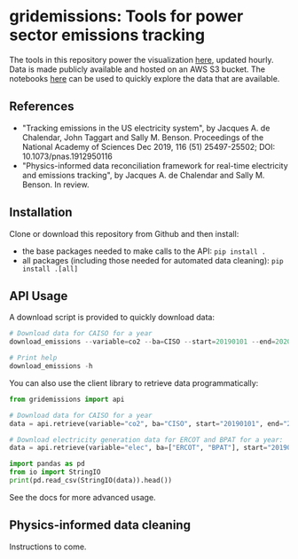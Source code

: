 # gridemissions: Tools for power sector emissions tracking

The tools in this repository power the visualization [here](energy.stanford.edu/gridemissions), updated hourly. Data is made publicly available and hosted on an AWS S3 bucket. The notebooks [here](tocome.com) can be used to quickly explore the data that are available.

## References
* "Tracking emissions in the US electricity system", by Jacques A. de Chalendar, John Taggart and Sally M. Benson. Proceedings of the National Academy of Sciences Dec 2019, 116 (51) 25497-25502; DOI: 10.1073/pnas.1912950116
* "Physics-informed data reconciliation framework for real-time electricity and emissions tracking", by Jacques A. de Chalendar and Sally M. Benson. In review.

## Installation
Clone or download this repository from Github and then install:
* the base packages needed to make calls to the API: `pip install .`
* all packages (including those needed for automated data cleaning): `pip install .[all]`

## API Usage
A download script is provided to quickly download data:
```python
# Download data for CAISO for a year
download_emissions --variable=co2 --ba=CISO --start=20190101 --end=20200101

# Print help
download_emissions -h
```

You can also use the client library to retrieve data programmatically:
```python
from gridemissions import api

# Download data for CAISO for a year
data = api.retrieve(variable="co2", ba="CISO", start="20190101", end="20200101", field="D")

# Download electricity generation data for ERCOT and BPAT for a year:
data = api.retrieve(variable="elec", ba=["ERCOT", "BPAT"], start="20190101", end="20200101", field="NG")

import pandas as pd
from io import StringIO
print(pd.read_csv(StringIO(data)).head())
```
See the docs for more advanced usage.

## Physics-informed data cleaning
Instructions to come.